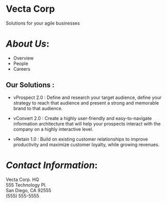 # **Vecta Corp**
Solutions for your agile businesses

# *About Us*:
* Overview
* People
* Careers

## Our Solutions :

* vProspect 2.0 : Define and research your target audience, define your strategy to reach that audience and present a strong and memorable brand to that audience.

* vConvert 2.0 : Create a highly user-friendly and easy-to-navigate information architecture that will help your prospects interact with the company on a highly interactive level.

* vRetain 1.0 : Build on existing customer relationships to improve productivity and maximize customer loyalty, while growing revenues.

# *Contact Information*:
Vecta Corp. HQ  
555 Technology Pl.  
San Diego, CA 92555  
(555) 555-5555  
